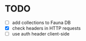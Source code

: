 # TODO

* [ ] add collections to Fauna DB
* [x] check headers in HTTP requests
* [ ] use auth header client-side
